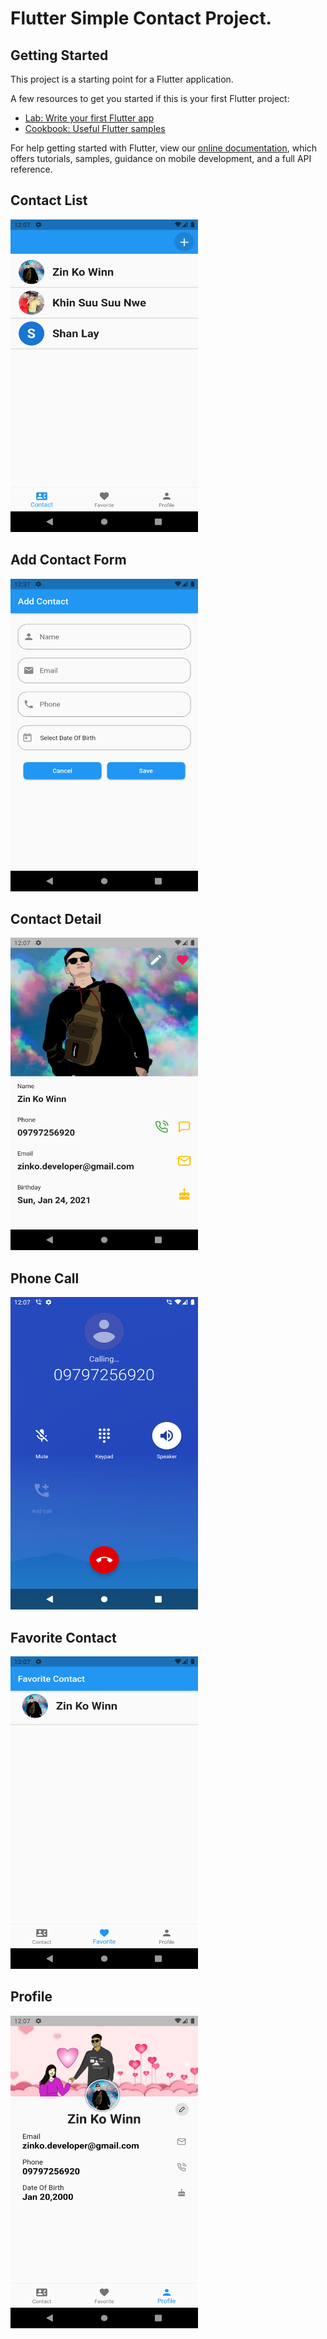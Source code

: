 # **Flutter Simple Contact Project.**

## Getting Started

This project is a starting point for a Flutter application.

A few resources to get you started if this is your first Flutter project:

- [Lab: Write your first Flutter app](https://flutter.dev/docs/get-started/codelab)
- [Cookbook: Useful Flutter samples](https://flutter.dev/docs/cookbook)

For help getting started with Flutter, view our
[online documentation](https://flutter.dev/docs), which offers tutorials,
samples, guidance on mobile development, and a full API reference.


## Contact List
<img src="https://github.com/ZinKoWinn/contact/blob/master/screenshoots/contact_list.png" width="300" height="500">

## Add Contact Form
<img src="https://github.com/ZinKoWinn/contact/blob/master/screenshoots/add_form.png" width="300" height="500">

## Contact Detail
  <img src="https://github.com/ZinKoWinn/contact/blob/master/screenshoots/contact_detail.png" width="300" height="500">

## Phone Call
  <img src="https://github.com/ZinKoWinn/contact/blob/master/screenshoots/phone_call.png" width="300" height="500">

## Favorite Contact
  <img src="https://github.com/ZinKoWinn/contact/blob/master/screenshoots/favorite_contact_list.png" width="300" height="500">
  
## Profile
  <img src="https://github.com/ZinKoWinn/contact/blob/master/screenshoots/profile.png" width="300" height="500">


